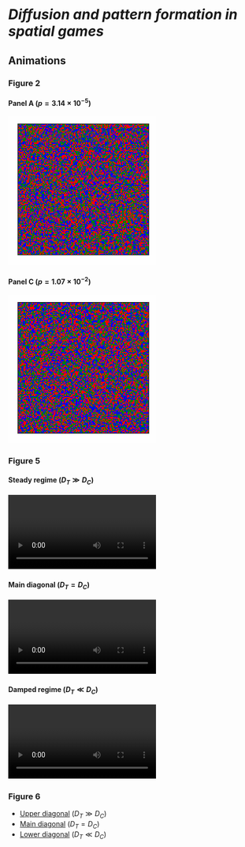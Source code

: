 # *Diffusion and pattern formation in spatial games*

## Animations

### Figure 2

#### Panel A ($`p=3.14 \times 10^{-5}`$)

![Panel A](https://github.com/champagnealexandre/DiffusionPattern/blob/main/anims/fig2/MS20_anim_000003.gif)

#### Panel C ($`p=1.07 \times 10^{-2}`$)

![Panel C](https://github.com/champagnealexandre/DiffusionPattern/blob/main/anims/fig2/MS20_anim_000009.gif)

<!-- - [Panel A](https://github.com/champagnealexandre/DiffusionPattern/blob/main/anims/fig2/MS20_anim_000003.gif) ($`p=3.14 \times 10^{-5}`$) -->
<!-- - [Panel C](https://github.com/champagnealexandre/DiffusionPattern/blob/main/anims/fig2/MS20_anim_000009.gif) ($`p=1.07 \times 10^{-2}`$) -->

### Figure 5

#### Steady regime ($`D_T \gg D_C`$)

![Steady regime](https://github.com/champagnealexandre/DiffusionPattern/blob/main/anims/fig5/MS02_DC%3D1e-04_DT%3D1e-03_animation.mp4)

#### Main diagonal ($`D_T=D_C`$)

![Main diagonal](https://github.com/champagnealexandre/DiffusionPattern/blob/main/anims/fig5/MS02_DC%3D1e-04_DT%3D1e-04_animation.mp4)

#### Damped regime ($`D_T \ll D_C`$)

![Damped regime](https://github.com/champagnealexandre/DiffusionPattern/blob/main/anims/fig5/MS02_DC%3D1e-04_DT%3D1e-07_animation.mp4)

<!-- - [Steady regime](https://github.com/champagnealexandre/DiffusionPattern/blob/main/anims/fig5/MS02_DC%3D1e-04_DT%3D1e-03_animation.mp4) ($`D_T \gg D_C`$) -->
<!-- - [Main diagonal](https://github.com/champagnealexandre/DiffusionPattern/blob/main/anims/fig5/MS02_DC%3D1e-04_DT%3D1e-04_animation.mp4) ($`D_T=D_C`$) -->
<!-- - [Damped regime](https://github.com/champagnealexandre/DiffusionPattern/blob/main/anims/fig5/MS02_DC%3D1e-04_DT%3D1e-07_animation.mp4) ($`D_T \ll D_C`$) -->

### Figure 6

- [Upper diagonal](https://github.com/champagnealexandre/DiffusionPattern/blob/main/anims/fig6/MS28_anim_000028.gif) ($`D_T \gg D_C`$)
- [Main diagonal](https://github.com/champagnealexandre/DiffusionPattern/blob/main/anims/fig6/MS28_anim_000066.gif) ($`D_T=D_C`$)
- [Lower diagonal](https://github.com/champagnealexandre/DiffusionPattern/blob/main/anims/fig6/MS28_anim_000082.gif) ($`D_T \ll D_C`$)
